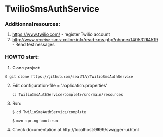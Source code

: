 # TwilioSmsAuthService

### Additionnal resources:

1. https://www.twilio.com/ - register Twilio account
2. http://www.receive-sms-online.info/read-sms.php?phone=14053264519 - Read test nessages

### HOWTO start:

1. Clone project:
  
  `$ git clone https://github.com/sealTLV/TwilioSmsAuthService`

2. Edit configuration-file = 'application.properties'
  
    `cd TwilioSmsAuthService/complete/src/main/resources`
  
3. Run:

    `$ cd TwilioSmsAuthService/complete`

    `$ mvn spring-boot:run`
    
4. Check documentation at
    http://localhost:9999/swagger-ui.html



